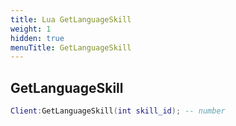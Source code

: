 ```yaml
---
title: Lua GetLanguageSkill
weight: 1
hidden: true
menuTitle: GetLanguageSkill
---
```

## GetLanguageSkill
```lua
Client:GetLanguageSkill(int skill_id); -- number
```